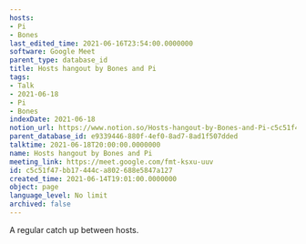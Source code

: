 ```yaml
---
hosts:
- Pi
- Bones
last_edited_time: 2021-06-16T23:54:00.0000000
software: Google Meet
parent_type: database_id
title: Hosts hangout by Bones and Pi
tags:
- Talk
- 2021-06-18
- Pi
- Bones
indexDate: 2021-06-18
notion_url: https://www.notion.so/Hosts-hangout-by-Bones-and-Pi-c5c51f47bb17444ca802688e5847a127
parent_database_id: e9339446-880f-4ef0-8ad7-8ad1f507dded
talktime: 2021-06-18T20:00:00.0000000
name: Hosts hangout by Bones and Pi
meeting_link: https://meet.google.com/fmt-ksxu-uuv
id: c5c51f47-bb17-444c-a802-688e5847a127
created_time: 2021-06-14T19:01:00.0000000
object: page
language_level: No limit
archived: false
---
```


A regular catch up between hosts.


